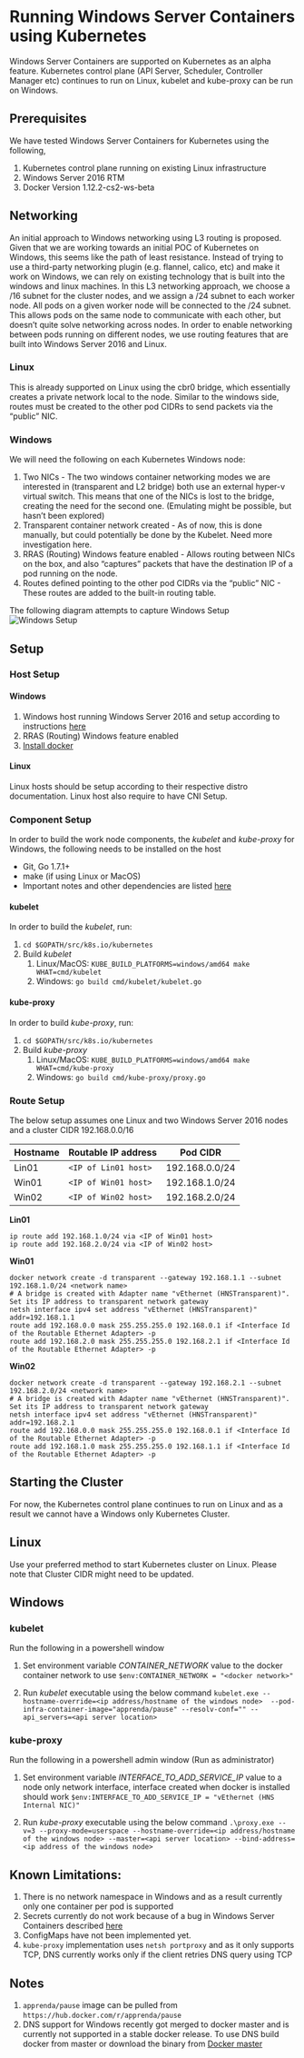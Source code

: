 # Running Windows Server Containers using Kubernetes
Windows Server Containers are supported on Kubernetes as an alpha feature. Kubernetes control plane (API Server, Scheduler, Controller Manager etc) continues to run on Linux, kubelet and kube-proxy can be run on Windows.

## Prerequisites
We have tested Windows Server Containers for Kubernetes using the following,

1. Kubernetes control plane running on existing Linux infrastructure
2. Windows Server 2016 RTM
3. Docker Version 1.12.2-cs2-ws-beta

## Networking
An initial approach to Windows networking using L3 routing is proposed. Given that we are working towards an initial POC of Kubernetes on Windows, this seems like the path of least resistance. Instead of trying to use a third-party networking plugin (e.g. flannel, calico, etc) and make it work on Windows, we can rely on existing technology that is built into the windows and linux machines.
In this L3 networking approach, we choose a /16 subnet for the cluster nodes, and we assign a /24 subnet to each worker node. All pods on a given worker node will be connected to the /24 subnet. This allows pods on the same node to communicate with each other, but doesn’t quite solve networking across nodes. In order to enable networking between pods running on different nodes, we use routing features that are built into Windows Server 2016 and Linux.

### Linux
This is already supported on Linux using the cbr0 bridge, which essentially creates a private network local to the node. Similar to the windows side, routes must be created to the other pod CIDRs to send packets via the “public” NIC.

### Windows
We will need the following on each Kubernetes Windows node:

1. Two NICs - The two windows container networking modes we are interested in (transparent and L2 bridge) both use an external hyper-v virtual switch. This means that one of the NICs is lost to the bridge, creating the need for the second one. (Emulating might be possible, but hasn’t been explored)
2. Transparent container network created - As of now, this is done manually, but could potentially be done by the Kubelet. Need more investigation here.
3. RRAS (Routing) Windows feature enabled - Allows routing between NICs on the box, and also “captures” packets that have the destination IP of a pod running on the node.
4. Routes defined pointing to the other pod CIDRs via the “public” NIC - These routes are added to the built-in routing table.

The following diagram attempts to capture Windows Setup
![Windows Setup](windows-setup.png)

## Setup
### Host Setup
#### Windows

1. Windows host running Windows Server 2016 and setup according to instructions [here](https://msdn.microsoft.com/en-us/virtualization/windowscontainers/quick_start/quick_start_windows_server)
2. RRAS (Routing) Windows feature enabled
3. [Install docker](https://msdn.microsoft.com/en-us/virtualization/windowscontainers/quick_start/quick_start_windows_server)

#### Linux

Linux hosts should be setup according to their respective distro documentation. Linux host also require to have CNI Setup.

### Component Setup
In order to build the work node components, the *kubelet* and *kube-proxy* for Windows, the following needs to be installed on the host
* Git, Go 1.7.1+ 
* make (if using Linux or MacOS)
* Important notes and other dependencies are listed [here](https://github.com/kubernetes/kubernetes/blob/master/docs/devel/development.md#building-kubernetes-on-a-local-osshell-environment)

#### kubelet

In order to build the *kubelet*, run:

1. `cd $GOPATH/src/k8s.io/kubernetes`
2. Build *kubelet*
   1. Linux/MacOS: `KUBE_BUILD_PLATFORMS=windows/amd64 make WHAT=cmd/kubelet`
   2. Windows: `go build cmd/kubelet/kubelet.go`

#### kube-proxy

In order to build *kube-proxy*, run:

1. `cd $GOPATH/src/k8s.io/kubernetes`
2. Build *kube-proxy*
   1. Linux/MacOS: `KUBE_BUILD_PLATFORMS=windows/amd64 make WHAT=cmd/kube-proxy`
   2. Windows: `go build cmd/kube-proxy/proxy.go`

### Route Setup

The below setup assumes one Linux and two Windows Server 2016 nodes and a cluster CIDR 192.168.0.0/16

| Hostname | Routable IP address | Pod CIDR |
| --- | --- | --- |
| Lin01 | `<IP of Lin01 host>` | 192.168.0.0/24 |
| Win01 | `<IP of Win01 host>` | 192.168.1.0/24 |
| Win02 | `<IP of Win02 host>` | 192.168.2.0/24 |

**Lin01**
```
ip route add 192.168.1.0/24 via <IP of Win01 host>
ip route add 192.168.2.0/24 via <IP of Win02 host>
```

**Win01**
```
docker network create -d transparent --gateway 192.168.1.1 --subnet 192.168.1.0/24 <network name>
# A bridge is created with Adapter name "vEthernet (HNSTransparent)". Set its IP address to transparent network gateway
netsh interface ipv4 set address "vEthernet (HNSTransparent)" addr=192.168.1.1
route add 192.168.0.0 mask 255.255.255.0 192.168.0.1 if <Interface Id of the Routable Ethernet Adapter> -p
route add 192.168.2.0 mask 255.255.255.0 192.168.2.1 if <Interface Id of the Routable Ethernet Adapter> -p
```

**Win02**
```
docker network create -d transparent --gateway 192.168.2.1 --subnet 192.168.2.0/24 <network name>
# A bridge is created with Adapter name "vEthernet (HNSTransparent)". Set its IP address to transparent network gateway
netsh interface ipv4 set address "vEthernet (HNSTransparent)" addr=192.168.2.1
route add 192.168.0.0 mask 255.255.255.0 192.168.0.1 if <Interface Id of the Routable Ethernet Adapter> -p
route add 192.168.1.0 mask 255.255.255.0 192.168.1.1 if <Interface Id of the Routable Ethernet Adapter> -p
```

## Starting the Cluster
For now, the Kubernetes control plane continues to run on Linux and as a result we cannot have a Windows only Kubernetes Cluster. 
## Linux
Use your preferred method to start Kubernetes cluster on Linux. Please note that Cluster CIDR might need to be updated.
## Windows
### kubelet
Run the following in a powershell window

1. Set environment variable *CONTAINER_NETWORK* value to the docker container network to use
`$env:CONTAINER_NETWORK = "<docker network>"`

2. Run *kubelet* executable using the below command
`kubelet.exe --hostname-override=<ip address/hostname of the windows node>  --pod-infra-container-image="apprenda/pause" --resolv-conf="" --api_servers=<api server location>`

### kube-proxy

Run the following in a powershell admin window (Run as administrator)

1. Set environment variable *INTERFACE_TO_ADD_SERVICE_IP* value to a node only network interface, interface created when docker is installed should work
`$env:INTERFACE_TO_ADD_SERVICE_IP = "vEthernet (HNS Internal NIC)"`

2. Run *kube-proxy* executable using the below command
`.\proxy.exe --v=3 --proxy-mode=userspace --hostname-override=<ip address/hostname of the windows node> --master=<api server location> --bind-address=<ip address of the windows node>`

## Known Limitations:
1. There is no network namespace in Windows and as a result currently only one container per pod is supported
2. Secrets currently do not work because of a bug in Windows Server Containers described [here](https://github.com/docker/docker/issues/28401)
3. ConfigMaps have not been implemented yet.
4. `kube-proxy` implementation uses `netsh portproxy` and as it only supports TCP, DNS currently works only if the client retries DNS query using TCP  

## Notes
1. `apprenda/pause` image can be pulled from `https://hub.docker.com/r/apprenda/pause`
2. DNS support for Windows recently got merged to docker master and is currently not supported in a stable docker release. To use DNS build docker from master or download the binary from [Docker master](https://master.dockerproject.org/) 
